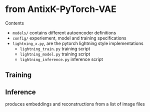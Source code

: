 # from AntixK-PyTorch-VAE

Contents

- `models/` contains different autoencoder definitions
- `config/` experiement, model and training specifications
- `lightning_x.py`, are the pytorch lightning style implementations
  - `lightning_train.py` training script
  - `lightning_model.py` training script
  - `lightning_inference.py` inference script

## Training

## Inference
produces embeddings and reconstructions from a list of image files
